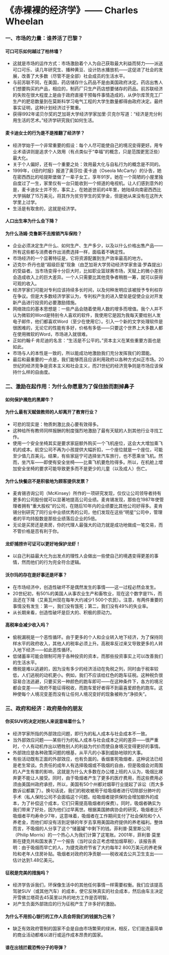# 《赤裸裸的经济学》—— Charles Wheelan
### 一、市场的力量：谁养活了巴黎？
#### 可口可乐如何越过了柏林墙？
* 这就是市场的运作方式：市场激励着个人为自己获取最大利益而努力——派送可口可乐、读几年研究生、播种黄豆、设计防水播放机——这促进了社会的发展，改善了大多数（尽管不是全部）社会成员的生活水平。
* 与前苏联不同，在美国，药店储存什么药品不是由美国政府决定。药店出售人们想要购买的产品，相应的，制药厂只生产药店想要储存的药品。前苏联经济的失败在很大程度上是由于政府直接干预每件事情造成的，从伊尔库茨克工厂生产的肥皂数量到在莫斯科学习电气工程的大学生数量都得由政府决定。最终事实证明，这种计划经济过于繁重。
* 获得l992年诺贝尔奖的芝加哥大学经济学家加里·贝克尔写道：“经济是充分利用生活的艺术。”经济学研究我们如何生活。
#### 麦卡迪女士的行为是不是推翻了经济学？
* 经济学始于一个非常重要的假设：每个人尽可能使自己的境况变得更好。用专业术语讲则是追求个人效用（有点类似于“幸福”的概念，只是范围更宽泛些）最大化。
* 关于个人偏好，还有一个重要之处：效用最大化与自私行为的概念是不同的。
* 1999年，《纽约时报》报道了奥莎拉·麦卡迪（Oseola McCarty）的讣告，她在密西西比的哈提斯堡做了一辈子女工，享年91岁。她在一个简陋的小屋里独自度过了一生，家里仅有一台只能收到一个频道的电视机。让人们感到意外的是，麦卡迪女士并不穷，事实上，在她逝世前的4年里，她陆续向南密西西比大学捐献了15万美元，将其作为贫穷学生的奖学金，但是她从来没有在这所大学里上过学。
* 生活是有取舍的，这就是经济学。
#### 人口出生率为什么会下降？
#### 为什么汤姆·克鲁斯不去推销汽车保险？
* 企业必须决定生产什么、如何生产、生产多少，以及以什么价格出售产品——所有这些都与消费者作出消费选择一样，面临着不确定性。
* 市场经济的一个显著特征是，它将资源配置到生产效率最高的地方。
* 迈克尔·乔丹也是“超级巨星”现象（由芝加哥大学劳动经济学家舍温·罗森提出）的受益者。当市场变得十分巨大时，比如职业篮球赛市场，天赋上的微小差别会造成收入上的巨大差异。一个人只需要比其他竞争者稍胜一筹，就可以获得可观的收入。
* 经济学家们可能对专利应该持续多长时间，以及何种发明应该被授予专利权存在争议。但是大多数经济学家认为，专利权产生的进入壁垒是促使企业对开发新产品进行投资的必要激励措施。
* 网络效应的基本思想是：一些产品会随着使用人数的增多而增值。我个人并不认为微软的Word是特别令人喜欢的软件，我使用它是因为我每天要给别人发电子邮件，他们都喜欢Word（至少在使用它）。引入一个新的文字处理软件是很困难的，无论它的性能有多好，价格有多低——只要这个世界上大多数人都在使用微软的Word，市场进入就很难。
* 正如约翰·F·肯尼迪的名言：“生活是不公平的。”资本主义在某些重要方面也是如此。
* 市场与人的本性是一致的，所以能成功地激励我们充分发挥我们的潜能。
* 最后和最重要的一点是，我们能够而且应该利用政府以各种方式纠正市场。20世纪的经济竞争是资本主义和社会主义，而21世纪的经济竞争则是市场应该保持什么样的自由度。
### 二、激励在起作用：为什么你愿意为了保住脸而割掉鼻子
#### 如何保护濒危的黑犀牛？
#### 为什么最有天赋做教师的人却离开了教育行业？
* 可悲的现实是：物质刺激比良心要有效得多。
* 这种给所有教师同样报酬的制度强烈地激励了最有天赋的人到其他行业寻找工作。
* 使用一个安全坐椅其实是要求家庭额外购买一个飞机座位，这会大大增加乘飞机的成本。航空公司不再为小孩提供大幅折扣，一个座位就是一个座位，可能至少值几百美元。结果，有些家庭宁可选择坐汽车旅行，也不愿乘坐飞机。然而，坐汽车——即使有安全坐椅——比乘飞机要危险得多。所以，在机舱上增加安全坐椅的要求可能导致更多而不是更少的儿童（以及成人）伤亡。
#### 为什么快餐店不是积极地为顾客提供发票？
* 麦肯锡咨询公司（McKinsey）所作的一项研究发现，仅仅让公司领导者持有更多的公司股份就可以显著地提高公司业绩。麦肯锡发现，那些在1987年使管理者拥有“重大股权”的公司，在随后10年内的业绩要比其他公司好得多。麦肯锡分别研究了同行业中业绩优秀的公司，他们发现在这些“明星”公司中，管理者的平均持股数是那些业绩落后企业的5倍。
* 无论是买房还是卖房，你的代理人最强大的动力就是成功地做成一笔交易，而不管价格是否有利于你。
#### 龙虾捕捞许可证可以更好地保护龙虾！
* 以自己利益最大化为出发点的理性人会做出一些使自己的境遇变得更差的事情，然而他们的行为完全符合逻辑。
#### 沃尔玛的存在是好事还是坏事？
* 在市场经济中，创造性破坏不是偶然发生的事情——这一过程必然会发生。
* 20世纪初，有50%的美国人从事农业生产和畜牧业，现在这个数字是1%，而且还在下降（艾奥瓦州现在每年大约减少1 500个农民）。注意，有两件重要的事情没有发生：第一，我们没有饿死；第二，我们没有49%的失业率。
* 从长期来看，创造性破坏是巨大的、积极的原动力。
#### 高税率会减少收入吗？
* 偷税漏税是一个恶性循环。由于更多的个人和企业转入地下经济，为了保持同样水平的政府收入，其他人的税率必须上升。高税率反过来又导致更多的人转入地下经济——如此恶性循环。
* 低储蓄率可能会限制可用于各种投资的资本，而那些投资事实上可以改善我们的生活水平。
* 缴税是难以逃避的，因为没有多少的经济活动在免税之列，同时由于税率较低，人们逃税的动机更小。例如，我们不应该给红色的跑车征税。这种税负很容易合法逃避，只要买另一种颜色的跑车即可——在这种条件下，各方的境况都会变差——政府不能征得税收，而跑车爱好者得不到最喜爱颜色的跑车。这种使每个人境况变差而没有让任何人境况变好的现象被称为“净损失”。
### 三、政府和经济：政府是你的朋友
#### 你买SUV的决定对别人来说意味着什么？
* 经济学家所指的外部效应问题，即行为的私人成本与社会成本不一致。
* 当外部效应问题——某些行为的私人成本与社会成本之间的差异——很严重时，个人有动机作出以牺牲别人的利益为代价而使自身境况变得更好的事情。
* 外部效应是各种政策问题的根基，从平凡的小事到威胁地球的大事。
* 有些活动既有正面的外部效应，也有负面的。香烟害死吸烟者，这种说法已经是老生常谈。负责任的成年人有选择吸烟或不吸烟的自由，但是吸烟会对周围的人产生有害的影响，这就是为什么大多数在办公楼上班的人认为，吸烟比裸奔更不能让人接受。同时，由于吸烟者产生了更多的医疗费用，而这些费用必须由美国州政府承担，所以，美国有50个州都对烟草行业提起了诉讼（而大多数诉讼都赢了）。换句话说，我们的税收被用于给吸烟者进行切除部分肺叶的手术（私人保险公司不会面临这个问题。给吸烟者提供保险会增加额外的成本，为了补偿这个成本，它们只需提高吸烟者的保费）。同时，吸烟者确实为我们带来了好处，因为他们过早离世。根据美国肺病协会的研究，吸烟者比不吸烟者平均寿命少7年，这意味着，吸烟者在工作期间支付了社会保险和个人养老金，而他们却没有活到足够的年岁去享用美国政府提供的养老福利。整体而言，不吸烟的人分享了这个“储蓄罐”中剩下的钱。菲利普·莫里斯公司（Philip Morris）的一个热心人为我们计算了这笔账。2001年，菲利普·莫里斯在捷克共和国发表了一个报告（当时议会正考虑增加烟草税），该报告表明：由于吸烟而早亡的人，为捷克政府节省了大约每年2 800万美元的养老保险和老年人住房补贴。吸烟者对政府的净贡献——税收减去公共卫生支出——估计达到1.48亿美元。
#### 征税是完美的措施吗？
* 经济学告诉我们，环保像生活中的其他任何事情一样需要权衡。我们应该提高驾驶SUV（或其他汽车）的成本，使它反映真实的社会成本，然后由车主决定开雪佛兰塔荷去45英里以外的地方工作是否明智。
* 对产生负面外部效应的行为征税产生了许多好的激励。
#### 为什么不用担心银行的工作人员会将我们的钱据为己有？
* 缺乏有效政府管制的国家不会是自由市场繁荣的绿洲，相反，它们是连最简单的商业活动都难以进行或运作成本昂贵的国家。
#### 谁在出钱拦截恐怖分子的导弹？
